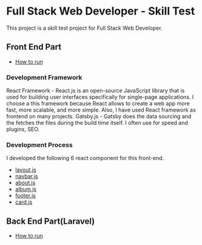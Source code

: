 # Full Stack Web Developer - Skill Test
This project is a skill test project for Full Stack Web Developer.

## Front End Part
* [How to run](front-end/README.md)
### Development Framework
React Framework - React.js is an open-source JavaScript library that is used for building user interfaces specifically for single-page applications.
I choose a this framework because React allows to create a web app more fast, more scalable, and more simple. Also, I have used React framework as frontend on many projects.
Gatsby.js - Gatsby does the data sourcing and the fetches the files during the build time itself. I often use for speed and plugins, SEO.

### Development Process
I developed the following 6 react component for this front-end.
* [layout.js](front-end/src/components/layout.js)
* [navbar.js](front-end/src/components/navbar.js)
* [about.js](front-end/src/components/about.js)
* [album.js](front-end/src/components/album.js)
* [footer.js](front-end/src/components/footer.js)
* [card.js](front-end/src/components/atoms/card.js)


## Back End Part(Laravel)
* [How to run](back-end/README.md)
